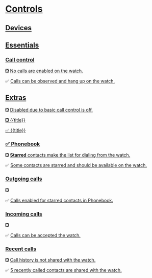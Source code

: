 # [Controls](lk:screen)

## [Devices](lk:devices_group)

## [Essentials](lk:essentials_group)

### [Call control](lk:essentials)

❎ [No calls are enabled on the watch.](lk:essentials_off)

✅ [Calls can be observed and hang up on the watch.](lk:essentials_on)

## [Extras](lk:extras_group)

❎ [Disabled due to basic call control is off.](lk:disabled_due_to_essentials_are_off)

[❎ {{title}}](lk:preference_disabled_fmt)

[✅ {{title}}](lk:preference_enabled_fmt)

### [✅ Phonebook](lk:contacts)

❎ [**Starred** contacts make the list for dialing from the watch.](lk:contacts_off)

✅ [Some contacts are starred and should be available on the watch.](lk:contacts_on)

### [Outgoing calls](lk:outgoing_calls)

❎ [](lk:outgoing_calls_off)

✅ [Calls enabled for starred contacts in Phonebook.](lk:outgoing_calls_on)

### [Incoming calls](lk:call_info)

❎ [](lk:call_info_off)

✅ [Calls can be accepted the watch.](lk:call_info_on)

### [Recent calls](lk:recents)

❎ [Call history is not shared with the watch.](lk:recents_off)

✅ [5 recently called contacts are shared with the watch.](lk:recents_on)

